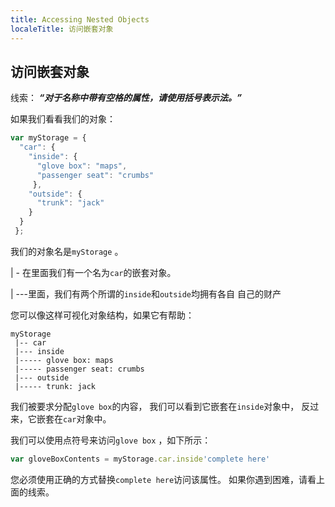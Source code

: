 ```yaml
---
title: Accessing Nested Objects
localeTitle: 访问嵌套对象
---
```

## 访问嵌套对象

线索： **_“对于名称中带有空格的属性，请使用括号表示法。”_**

如果我们看看我们的对象：

```javascript
var myStorage = { 
  "car": { 
    "inside": { 
      "glove box": "maps", 
      "passenger seat": "crumbs" 
     }, 
    "outside": { 
      "trunk": "jack" 
    } 
  } 
 }; 
```

我们的对象名是`myStorage` 。

| - 在里面我们有一个名为`car`的嵌套对象。

| ---里面，我们有两个所谓的`inside`和`outside`均拥有各自 自己的财产

您可以像这样可视化对象结构，如果它有帮助：
```
myStorage 
 |-- car 
 |--- inside 
 |----- glove box: maps 
 |----- passenger seat: crumbs 
 |--- outside 
 |----- trunk: jack 
```

我们被要求分配`glove box`的内容， 我们可以看到它嵌套在`inside`对象中， 反过来，它嵌套在`car`对象中。

我们可以使用点符号来访问`glove box` ，如下所示：

```javascript
var gloveBoxContents = myStorage.car.inside'complete here' 
```

您必须使用正确的方式替换`complete here`访问该属性。 如果你遇到困难，请看上面的线索。